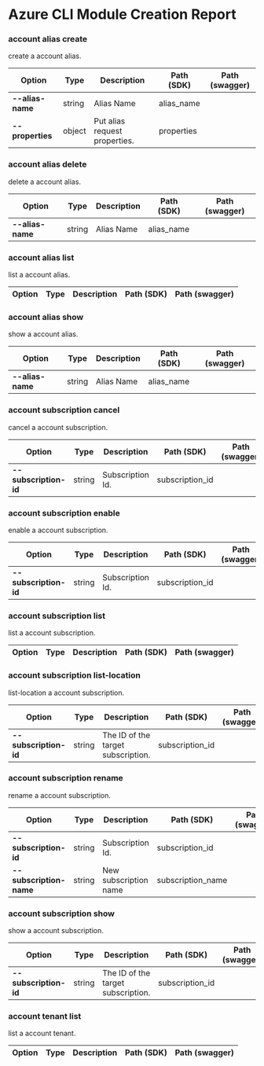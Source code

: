 # Azure CLI Module Creation Report

### account alias create

create a account alias.

|Option|Type|Description|Path (SDK)|Path (swagger)|
|------|----|-----------|----------|--------------|
|**--alias-name**|string|Alias Name|alias_name|
|**--properties**|object|Put alias request properties.|properties|
### account alias delete

delete a account alias.

|Option|Type|Description|Path (SDK)|Path (swagger)|
|------|----|-----------|----------|--------------|
|**--alias-name**|string|Alias Name|alias_name|
### account alias list

list a account alias.

|Option|Type|Description|Path (SDK)|Path (swagger)|
|------|----|-----------|----------|--------------|
### account alias show

show a account alias.

|Option|Type|Description|Path (SDK)|Path (swagger)|
|------|----|-----------|----------|--------------|
|**--alias-name**|string|Alias Name|alias_name|
### account subscription cancel

cancel a account subscription.

|Option|Type|Description|Path (SDK)|Path (swagger)|
|------|----|-----------|----------|--------------|
|**--subscription-id**|string|Subscription Id.|subscription_id|
### account subscription enable

enable a account subscription.

|Option|Type|Description|Path (SDK)|Path (swagger)|
|------|----|-----------|----------|--------------|
|**--subscription-id**|string|Subscription Id.|subscription_id|
### account subscription list

list a account subscription.

|Option|Type|Description|Path (SDK)|Path (swagger)|
|------|----|-----------|----------|--------------|
### account subscription list-location

list-location a account subscription.

|Option|Type|Description|Path (SDK)|Path (swagger)|
|------|----|-----------|----------|--------------|
|**--subscription-id**|string|The ID of the target subscription.|subscription_id|
### account subscription rename

rename a account subscription.

|Option|Type|Description|Path (SDK)|Path (swagger)|
|------|----|-----------|----------|--------------|
|**--subscription-id**|string|Subscription Id.|subscription_id|
|**--subscription-name**|string|New subscription name|subscription_name|
### account subscription show

show a account subscription.

|Option|Type|Description|Path (SDK)|Path (swagger)|
|------|----|-----------|----------|--------------|
|**--subscription-id**|string|The ID of the target subscription.|subscription_id|
### account tenant list

list a account tenant.

|Option|Type|Description|Path (SDK)|Path (swagger)|
|------|----|-----------|----------|--------------|